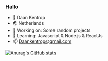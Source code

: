 ### Hallo

- :boy: Daan Kentrop 
- 🌏 Netherlands 
- 🔭 Working on:  Some random projects
- 🌱 Learning: Javascript & Node.js & ReactJs
- 📫 Daankentrop@gmail.com 

[![Anurag's GitHub stats](https://github-readme-stats.vercel.app/api?username=d22nk)](https://github.com/anuraghazra/github-readme-stats)



